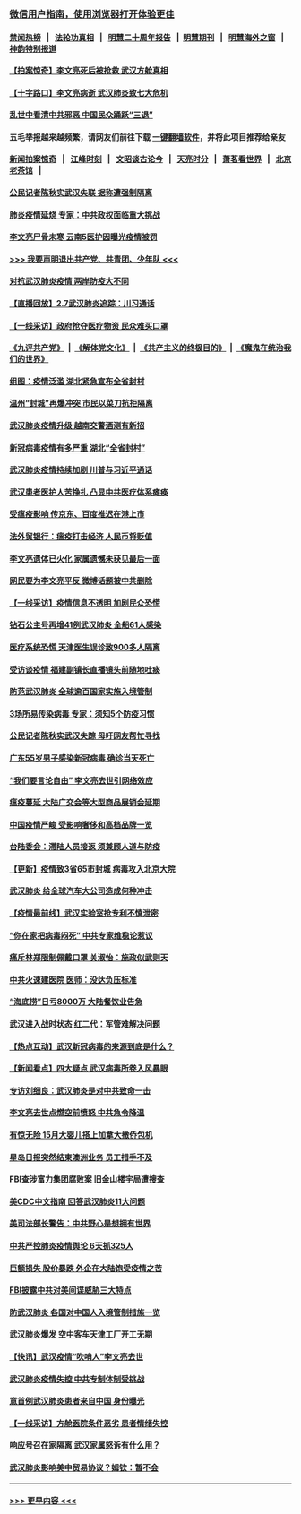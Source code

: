 ### [微信用户指南，使用浏览器打开体验更佳](https://github.com/gfw-breaker/banned-news1/blob/master/indexes/wechat-guide.md?t=0)
#### [禁闻热榜](热点新闻.md?t=0)  &nbsp;&nbsp;|&nbsp;&nbsp; [法轮功真相](https://github.com/gfw-breaker/truth/blob/master/README.md?t=0) &nbsp;&nbsp;|&nbsp;&nbsp; [明慧二十周年报告](https://github.com/gfw-breaker/mh-reports/blob/master/README.md?t=0) &nbsp;&nbsp;|&nbsp;&nbsp;[明慧期刊](https://github.com/gfw-breaker/mh-qikan) &nbsp;&nbsp;|&nbsp;&nbsp; [明慧海外之窗](https://github.com/gfw-breaker/mh-news/blob/master/README.md?t=0) &nbsp;&nbsp;|&nbsp;&nbsp; [神韵特别报道](https://github.com/gfw-breaker/mh-news/blob/master/shenyun.md?t=0)
#### [【拍案惊奇】李文亮死后被抢救 武汉方舱真相](../pages/nsc413/n11851958.md?t=02080111) 
#### [【十字路口】李文亮病逝 武汉肺炎致七大危机](../pages/nsc413/n11850690.md?t=02080111) 
#### [乱世中看清中共邪恶 中国民众踊跃“三退”](../pages/nsc413/n11835515.md?t=02080111) 
#### 五毛举报越来越频繁，请网友们前往下载 [一键翻墙软件](https://github.com/gfw-breaker/ssr-accounts)，并将此项目推荐给亲友
#### [新闻拍案惊奇](https://github.com/gfw-breaker/banned-news1/blob/master/pages/link4.md) &nbsp;&nbsp;|&nbsp;&nbsp; [江峰时刻](https://github.com/gfw-breaker/banned-news1/blob/master/pages/link4.md) &nbsp;&nbsp;|&nbsp;&nbsp; [文昭谈古论今](https://github.com/gfw-breaker/banned-news1/blob/master/pages/link4.md) &nbsp;&nbsp;|&nbsp;&nbsp; [天亮时分](https://github.com/gfw-breaker/banned-news1/blob/master/pages/link4.md) &nbsp;&nbsp;|&nbsp;&nbsp; [萧茗看世界](https://github.com/gfw-breaker/banned-news1/blob/master/pages/link4.md) &nbsp;&nbsp;|&nbsp;&nbsp; [北京老茶馆](https://github.com/gfw-breaker/banned-news1/blob/master/pages/link4.md) &nbsp;&nbsp;|&nbsp;&nbsp; 
#### [公民记者陈秋实武汉失联 据称遭强制隔离](../pages/nsc413/n11851944.md?t=02080111) 
#### [肺炎疫情延烧 专家：中共政权面临重大挑战](../pages/nsc413/n11851884.md?t=02080111) 
#### [李文亮尸骨未寒 云南5医护因曝光疫情被罚](../pages/nsc413/n11851761.md?t=02080111) 
#### [>>> 我要声明退出共产党、共青团、少年队 <<<](https://github.com/begood0513/goodnews/blob/master/quit/letter.md) 
#### [对抗武汉肺炎疫情 两岸防疫大不同](../pages/nsc413/n11846318.md?t=02080111) 
#### [【直播回放】2.7武汉肺炎追踪：川习通话](../pages/nsc413/n11851802.md?t=02080111) 
#### [【一线采访】政府抢夺医疗物资 民众难买口罩](../pages/nsc413/n11851017.md?t=02080111) 
#### [《九评共产党》](https://github.com/begood0513/9ping.md/blob/master/README.md) &nbsp;|&nbsp; [《解体党文化》](../../../../jtdwh.md/blob/master/README.md)  &nbsp;|&nbsp; [《共产主义的终极目的》](../../../../gczydzjmd.md/blob/master/README.md) &nbsp;|&nbsp; [《魔鬼在统治我们的世界》](../../../../mgztzwmdsj.md/blob/master/README.md) 
#### [组图：疫情泛滥 湖北紧急宣布全省封村](../pages/nsc413/n11851563.md?t=02080111) 
#### [温州“封城”再爆冲突 市民以菜刀抗拒隔离](../pages/nsc413/n11851538.md?t=02080111) 
#### [武汉肺炎疫情升级 越南交警酒测有新招](../pages/nsc413/n11851632.md?t=02080111) 
#### [新冠病毒疫情有多严重 湖北“全省封村”](../pages/nsc413/n11851296.md?t=02080111) 
#### [武汉肺炎疫情持续加剧 川普与习近平通话](../pages/nsc413/n11851613.md?t=02080111) 
#### [武汉患者医护人苦挣扎 凸显中共医疗体系瘫痪](../pages/nsc413/n11850083.md?t=02080111) 
#### [受瘟疫影响 传京东、百度推迟在港上市](../pages/nsc413/n11851409.md?t=02080111) 
#### [法外贸银行：瘟疫打击经济 人民币将贬值](../pages/nsc413/n11850538.md?t=02080111) 
#### [李文亮遗体已火化 家属遗憾未获见最后一面](../pages/nsc413/n11851128.md?t=02080111) 
#### [网民要为李文亮平反 微博话题被中共删除](../pages/nsc413/n11851177.md?t=02080111) 
#### [【一线采访】疫情信息不透明 加剧民众恐慌](../pages/nsc413/n11850699.md?t=02080111) 
#### [钻石公主号再增41例武汉肺炎 全船61人感染](../pages/nsc413/n11850401.md?t=02080111) 
#### [医疗系统恐慌 天津医生误诊致900多人隔离](../pages/nsc413/n11850609.md?t=02080111) 
#### [受访谈疫情 福建副镇长直播镜头前随地吐痰](../pages/nsc413/n11850758.md?t=02080111) 
#### [防范武汉肺炎 全球逾百国家实施入境管制](../pages/nsc413/n11850557.md?t=02080111) 
#### [3场所易传染病毒 专家：须知5个防疫习惯](../pages/nsc413/n11849662.md?t=02080111) 
#### [公民记者陈秋实武汉失踪 母吁网友帮忙寻找](../pages/nsc413/n11850638.md?t=02080111) 
#### [广东55岁男子感染新冠病毒 确诊当天死亡](../pages/nsc413/n11850590.md?t=02080111) 
#### [“我们要言论自由” 李文亮去世引网络效应](../pages/nsc413/n11850484.md?t=02080111) 
#### [瘟疫蔓延 大陆广交会等大型商品展销会延期](../pages/nsc413/n11850521.md?t=02080111) 
#### [中国疫情严峻 受影响奢侈和高档品牌一览](../pages/nsc413/n11850319.md?t=02080111) 
#### [台陆委会：滞陆人员接返 须兼顾人道与防疫](../pages/nsc413/n11850414.md?t=02080111) 
#### [【更新】疫情致3省65市封城 病毒攻入北京大院](../pages/nsc413/n11801312.md?t=02080111) 
#### [武汉肺炎 给全球汽车大公司造成何种冲击](../pages/nsc413/n11850056.md?t=02080111) 
#### [【疫情最前线】武汉实验室抢专利不慎泄密](../pages/nsc413/n11850310.md?t=02080111) 
#### [“你在家把病毒闷死” 中共专家维稳论惹议](../pages/nsc413/n11850048.md?t=02080111) 
#### [痛斥林郑限制佩戴口罩 关淑怡：施政似武则天](../pages/nsc413/n11849645.md?t=02080111) 
#### [中共火速建医院 医师：没达负压标准](../pages/nsc413/n11848938.md?t=02080111) 
#### [“海底捞”日亏8000万 大陆餐饮业告急](../pages/nsc413/n11850010.md?t=02080111) 
#### [武汉进入战时状态 红二代：军管难解决问题](../pages/nsc413/n11849976.md?t=02080111) 
#### [【热点互动】武汉新冠病毒的来源到底是什么？](../pages/nsc413/n11849749.md?t=02080111) 
#### [【新闻看点】四大疑点 武汉病毒所卷入风暴眼](../pages/nsc413/n11849608.md?t=02080111) 
#### [专访刘细良：武汉肺炎是对中共致命一击](../pages/nsc413/n11849934.md?t=02080111) 
#### [李文亮去世点燃空前愤怒 中共急令降温](../pages/nsc413/n11849864.md?t=02080111) 
#### [有惊无险 15月大婴儿搭上加拿大撤侨包机](../pages/nsc413/n11849698.md?t=02080111) 
#### [星岛日报突然结束澳洲业务 员工措手不及](../pages/nsc413/n11849722.md?t=02080111) 
#### [FBI查涉富力集团腐败案 旧金山楼宇局遭搜查](../pages/nsc413/n11848419.md?t=02080111) 
#### [美CDC中文指南 回答武汉肺炎11大问题](../pages/nsc413/n11849703.md?t=02080111) 
#### [美司法部长警告：中共野心是想拥有世界](../pages/nsc413/n11849769.md?t=02080111) 
#### [中共严控肺炎疫情舆论 6天抓325人](../pages/nsc413/n11849529.md?t=02080111) 
#### [巨额损失 股价暴跌 外企在大陆饱受疫情之苦](../pages/nsc413/n11849651.md?t=02080111) 
#### [FBI披露中共对美间谍威胁三大特点](../pages/nsc413/n11849700.md?t=02080111) 
#### [防武汉肺炎 各国对中国人入境管制措施一览](../pages/nsc413/n11838726.md?t=02080111) 
#### [武汉肺炎爆发 空中客车天津工厂开工无期](../pages/nsc413/n11849634.md?t=02080111) 
#### [【快讯】武汉疫情“吹哨人”李文亮去世](../pages/nsc413/n11849459.md?t=02080111) 
#### [武汉肺炎疫情失控 中共专制体制受挑战](../pages/nsc413/n11849457.md?t=02080111) 
#### [意首例武汉肺炎患者来自中国 身份曝光](../pages/nsc413/n11849454.md?t=02080111) 
#### [【一线采访】方舱医院条件恶劣 患者情绪失控](../pages/nsc413/n11848910.md?t=02080111) 
#### [响应号召在家隔离 武汉家属怒诉有什么用？](../pages/nsc413/n11849412.md?t=02080111) 
#### [武汉肺炎影响美中贸易协议？姆钦：暂不会](../pages/nsc413/n11849497.md?t=02080111) 

----
#### [ >>> 更早内容 <<< ](../indexes/nsc413-earlier.md)
